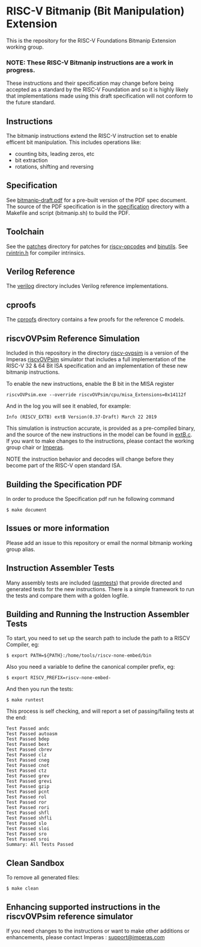 # RISC-V Bitmanip (Bit Manipulation) Extension

This is the repository for the RISC-V Foundations Bitmanip Extension working group.

### NOTE: These RISC-V Bitmanip instructions are a work in progress.
These instructions and their specification may change before being accepted as a standard by the RISC-V Foundation and so it is highly likely that implementations made using this draft specification will not conform to the future standard.

## Instructions
The bitmanip instructions extend the RISC-V instruction set to enable efficent bit manipulation.
This includes operations like:
 * counting bits, leading zeros, etc
 * bit extraction
 * rotations, shifting and reversing

## Specification 
See [bitmanip-draft.pdf](bitmanip-draft.pdf) for a pre-built version
of the PDF spec document.
The source of the PDF specification is in the [specification](specification) directory with a Makefile and script (bitmanip.sh) to build the PDF.

## Toolchain
See the [patches](patches) directory for patches for [riscv-opcodes](https://github.com/riscv/riscv-opcodes) and [binutils](https://www.gnu.org/software/binutils/). See [rvintrin.h](https://github.com/riscv/riscv-bitmanip/blob/master/cproofs/rvintrin.h) for compiler intrinsics.

## Verilog Reference
The [verilog](verilog) directory includes Verilog reference implementations.

## cproofs
The [cproofs](cproofs) directory contains a few proofs for the reference C models.

## riscvOVPsim Reference Simulation
Included in this repository in the directory [riscv-ovpsim](riscv-ovpsim) is a version of the Imperas [riscvOVPsim](riscv-ovpsim/README.md) simulator that includes a full implementation of the RISC-V 32 & 64 Bit ISA specification and an implementation of these new bitmanip instructions. 

To enable the new instructions, enable the B bit in the MISA register

    riscvOVPsim.exe --override riscvOVPsim/cpu/misa_Extensions=0x14112f

And in the log you will see it enabled, for example:

    Info (RISCV_EXTB) extB Version(0.37-Draft) March 22 2019

This simulation is instruction accurate, is provided as a pre-compiled binary, and the source of the new instructions in the model can be found in [extB.c](Imperas/ImperasLib/source/riscv.ovpworld.org/intercept/extB/1.0/model/extB.c). If you want to make changes to the instructions, please contact the working group chair or [Imperas](mailto:info@imperas.com).

NOTE the instruction behavior and decodes will change before they become part of the RISC-V open standard ISA.

## Building the Specification PDF
In order to produce the Specification pdf run he following command

    $ make document

## Issues or more information
Please add an issue to this repository or email the normal bitmanip working group alias.

## Instruction Assembler Tests
Many assembly tests are included ([asmtests](asmtests)) that provide directed and generated tests for the new instructions. There is a simple framework to run the tests and compare them with a golden logfile.

## Building and Running the Instruction Assembler Tests
To start, you need to set up the search path to include the path to a RISCV Compiler, eg:

    $ export PATH=${PATH}:/home/tools/riscv-none-embed/bin
    
Also you need a variable to define the canonical compiler prefix, eg:

    $ export RISCV_PREFIX=riscv-none-embed-
    
And then you run the tests:

    $ make runtest
    
This process is self checking, and will report a set of passing/failing tests at the end:

    Test Passed andc
    Test Passed autoasm
    Test Passed bdep
    Test Passed bext
    Test Passed cbrev
    Test Passed clz
    Test Passed cneg
    Test Passed cnot
    Test Passed ctz
    Test Passed grev
    Test Passed grevi
    Test Passed gzip
    Test Passed pcnt
    Test Passed rol
    Test Passed ror
    Test Passed rori
    Test Passed shfl
    Test Passed shfli
    Test Passed slo
    Test Passed sloi
    Test Passed sro
    Test Passed sroi
    Summary: All Tests Passed

## Clean Sandbox
To remove all generated files:

    $ make clean
 
## Enhancing supported instructions in the riscvOVPsim reference simulator
If you  need changes to the instructions or want to make other additions or enhancements, please contact Imperas : support@imperas.com

